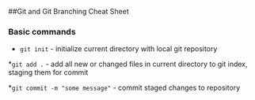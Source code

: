 ##Git and Git Branching Cheat Sheet

### Basic commands

* `git init` - initialize current directory with local git repository

*`git add .` - add all new or changed files in current directory to git index, staging them for commit

*`git commit -m "some message"` - commit staged changes to repository

